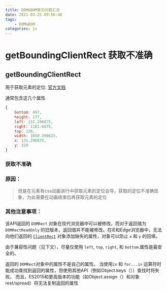 ```yaml
---
title: DOM&BOM常见问题汇总
date: 2021-03-25 09:56:48
tags:
	- DOM&BOM
categories: js
---
```




# getBoundingClientRect 获取不准确

## getBoundingClientRect

 用于获取元素的定位: [官方文档](https://developer.mozilla.org/zh-CN/docs/Web/API/Element/getBoundingClientRect)

通常包含这几个属性

```js
{
    bottom: 497,
    height: 177,
    left: 131.296875,
    right: 1181.6875,
    top: 320,
    width: 1050.390625,
    x: 131.296875,
    y: 320
}
```

### 获取不准确

### 原因：

> 但是在元素有css动画进行中获取元素的定位会导，获取的定位不准确现象，为此需要在动画结束后再获取元素的定位

### 其他注意事项：

该API返回的 `DOMRect` 对象在现代浏览器中可以被修改。而对于返回值为 `DOMRectReadOnly` 的旧版本，返回值并不能被修改。在IE和Edge浏览器中，无法向他们返回的 [`ClientRect`](https://msdn.microsoft.com/en-us/library/hh826029(VS.85).aspx) 对象添加缺失的属性，对象可以防止 `x` 和 `y` 的回填。

由于兼容性问题（见下文），尽量仅使用 `left`, `top`, `right`, 和 `bottom`.属性是最安全的。

返回的 `DOMRect`对象中的属性不是自己的属性。 当使用`in` 和 `for...in` 运算符时能成功查找到返回的属性，但使用其他API（例如Object.keys（））查找时将失败。 而且，ES2015和更高版本的功能（如Object.assign（）和对象rest/spread）将无法复制返回的属性
